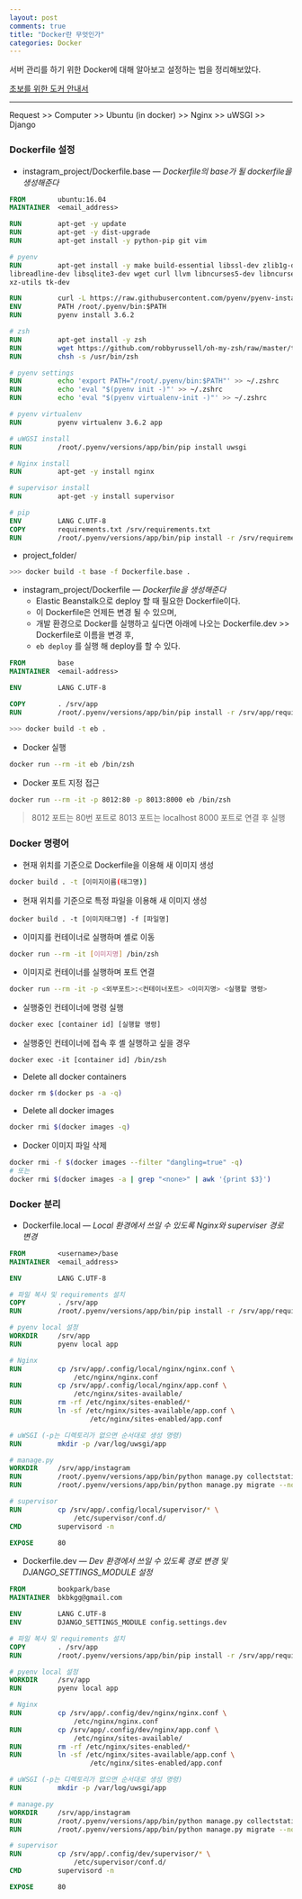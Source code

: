 ```yaml
---
layout: post
comments: true
title: "Docker란 무엇인가"
categories: Docker
---
```


서버 관리를 하기 위한 Docker에 대해 알아보고 설정하는 법을 정리해보았다.

[초보를 위한 도커 안내서](https://subicura.com/2017/01/19/docker-guide-for-beginners-1.html)

---

Request >> Computer >> Ubuntu (in docker) >> Nginx >> uWSGI >> Django



### Dockerfile 설정

- instagram_project/Dockerfile.base — *Dockerfile의 base가 될 dockerfile을 생성해준다*

```dockerfile
FROM        ubuntu:16.04
MAINTAINER  <email_address>

RUN         apt-get -y update
RUN         apt-get -y dist-upgrade
RUN         apt-get install -y python-pip git vim

# pyenv
RUN         apt-get install -y make build-essential libssl-dev zlib1g-dev libbz2-dev \
libreadline-dev libsqlite3-dev wget curl llvm libncurses5-dev libncursesw5-dev \
xz-utils tk-dev

RUN         curl -L https://raw.githubusercontent.com/pyenv/pyenv-installer/master/bin/pyenv-installer | bash
ENV         PATH /root/.pyenv/bin:$PATH
RUN         pyenv install 3.6.2

# zsh
RUN         apt-get install -y zsh
RUN         wget https://github.com/robbyrussell/oh-my-zsh/raw/master/tools/install.sh -O - | zsh || true
RUN         chsh -s /usr/bin/zsh

# pyenv settings
RUN         echo 'export PATH="/root/.pyenv/bin:$PATH"' >> ~/.zshrc
RUN         echo 'eval "$(pyenv init -)"' >> ~/.zshrc
RUN         echo 'eval "$(pyenv virtualenv-init -)"' >> ~/.zshrc

# pyenv virtualenv
RUN         pyenv virtualenv 3.6.2 app

# uWGSI install
RUN         /root/.pyenv/versions/app/bin/pip install uwsgi

# Nginx install
RUN         apt-get -y install nginx

# supervisor install
RUN         apt-get -y install supervisor

# pip
ENV         LANG C.UTF-8
COPY        requirements.txt /srv/requirements.txt
RUN         /root/.pyenv/versions/app/bin/pip install -r /srv/requirements.txt
```

- project_folder/

```bash
>>> docker build -t base -f Dockerfile.base .
```

- instagram_project/Dockerfile — *Dockerfile을 생성해준다* 
  - Elastic Beanstalk으로 deploy 할 때 필요한 Dockerfile이다.
  - 이 Dockerfile은 언제든 변경 될 수 있으며,
  - 개발 환경으로 Docker를 실행하고 싶다면 아래에 나오는 Dockerfile.dev >> Dockerfile로 이름을 변경 후,
  - `eb deploy` 를 실행 해 deploy를 할 수 있다.

```dockerfile
FROM        base
MAINTAINER  <email-address>

ENV         LANG C.UTF-8

COPY        . /srv/app
RUN         /root/.pyenv/versions/app/bin/pip install -r /srv/app/requirements.txt
```

```bash
>>> docker build -t eb .
```

- Docker 실행

```bash
docker run --rm -it eb /bin/zsh
```

- Docker 포트 지정 접근

```bash
docker run --rm -it -p 8012:80 -p 8013:8000 eb /bin/zsh
```

> 8012 포트는 80번 포트로 8013 포트는 localhost 8000 포트로 연결 후 실행



### Docker 명령어

- 현재 위치를 기준으로 Dockerfile을 이용해 새 이미지 생성

``` bash
docker build . -t [이미지이름(태그명)]
```

- 현재 위치를 기준으로 특정 파일을 이용해 새 이미지 생성

```
docker build . -t [이미지태그명] -f [파일명]
```

- 이미지를 컨테이너로 실행하며 셸로 이동

```bash
docker run --rm -it [이미지명] /bin/zsh
```

- 이미지로 컨테이너를 실행하며 포트 연결

```bash
docker run --rm -it -p <외부포트>:<컨테이너포트> <이미지명> <실행할 명령>
```

- 실행중인 컨테이너에 명령 실행

```bash
docker exec [container id] [실행할 명령]
```

- 실행중인 컨테이너에 접속 후 셸 실행하고 싶을 경우

```
docker exec -it [container id] /bin/zsh
```

- Delete all docker containers

```bash
docker rm $(docker ps -a -q)
```

- Delete all docker images

```bash
docker rmi $(docker images -q)
```

- Docker <none> 이미지 파일 삭제

```bash
docker rmi -f $(docker images --filter "dangling=true" -q)
# 또는
docker rmi $(docker images -a | grep "<none>" | awk '{print $3}')
```



### Docker 분리

- Dockerfile.local — *Local 환경에서 쓰일 수 있도록 Nginx와 superviser 경로 변경*

```dockerfile
FROM        <username>/base
MAINTAINER  <email_address>

ENV         LANG C.UTF-8

# 파일 복사 및 requirements 설치
COPY        . /srv/app
RUN         /root/.pyenv/versions/app/bin/pip install -r /srv/app/requirements.txt

# pyenv local 설정
WORKDIR     /srv/app
RUN         pyenv local app

# Nginx
RUN         cp /srv/app/.config/local/nginx/nginx.conf \
                /etc/nginx/nginx.conf
RUN         cp /srv/app/.config/local/nginx/app.conf \
                /etc/nginx/sites-available/
RUN         rm -rf /etc/nginx/sites-enabled/*
RUN         ln -sf /etc/nginx/sites-available/app.conf \
                    /etc/nginx/sites-enabled/app.conf

# uWSGI (-p는 디렉토리가 없으면 순서대로 생성 명령)
RUN         mkdir -p /var/log/uwsgi/app

# manage.py
WORKDIR     /srv/app/instagram
RUN         /root/.pyenv/versions/app/bin/python manage.py collectstatic --noinput
RUN         /root/.pyenv/versions/app/bin/python manage.py migrate --noinput

# supervisor
RUN         cp /srv/app/.config/local/supervisor/* \
                /etc/supervisor/conf.d/
CMD         supervisord -n

EXPOSE      80
```

- Dockerfile.dev — *Dev 환경에서 쓰일 수 있도록 경로 변경 및 DJANGO_SETTINGS_MODULE 설정*

```dockerfile
FROM        bookpark/base
MAINTAINER  bkbkgg@gmail.com

ENV         LANG C.UTF-8
ENV         DJANGO_SETTINGS_MODULE config.settings.dev

# 파일 복사 및 requirements 설치
COPY        . /srv/app
RUN         /root/.pyenv/versions/app/bin/pip install -r /srv/app/requirements.txt

# pyenv local 설정
WORKDIR     /srv/app
RUN         pyenv local app

# Nginx
RUN         cp /srv/app/.config/dev/nginx/nginx.conf \
                /etc/nginx/nginx.conf
RUN         cp /srv/app/.config/dev/nginx/app.conf \
                /etc/nginx/sites-available/
RUN         rm -rf /etc/nginx/sites-enabled/*
RUN         ln -sf /etc/nginx/sites-available/app.conf \
                    /etc/nginx/sites-enabled/app.conf

# uWSGI (-p는 디렉토리가 없으면 순서대로 생성 명령)
RUN         mkdir -p /var/log/uwsgi/app

# manage.py
WORKDIR     /srv/app/instagram
RUN         /root/.pyenv/versions/app/bin/python manage.py collectstatic --noinput
RUN         /root/.pyenv/versions/app/bin/python manage.py migrate --noinput

# supervisor
RUN         cp /srv/app/.config/dev/supervisor/* \
                /etc/supervisor/conf.d/
CMD         supervisord -n

EXPOSE      80
```



